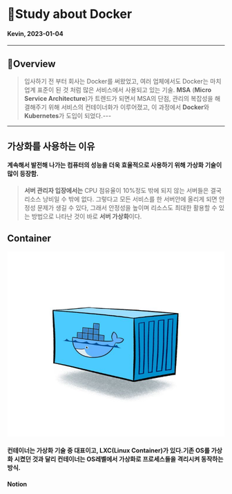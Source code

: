 # 📖Study about Docker
#### Kevin, 2023-01-04
---
## 📝Overview
> 입사하기 전 부터 회사는 Docker를 써왔었고,
  여러 업체에서도 Docker는 마치 업계 표준이 된 것 처럼 많은 서비스에서 사용되고 있는 기술.
  **MSA** (**Micro Service Architecture**)가 트렌드가 되면서 MSA의 단점, 관리의 복잡성을 해결해주기 위해 서비스의 컨테이너화가 이루어졌고, 이 과정에서 **Docker**와 **Kubernetes**가 도입이 되었다.---
---------
## 가상화를 사용하는 이유
#### 계속해서 발전해 나가는 컴퓨터의 성능을 더욱 효율적으로 사용하기 위해 가상화 기술이 많이 등장함.
> **서버 관리자 **입장에서는**** CPU 점유율이 10%정도 밖에 되지 않는 서버들은 결국 리소스 낭비일 수 밖에 없다.
  그렇다고 모든 서비스를 한 서버안에 올리게 되면 안정성 문제가 생길 수 있다, 그래서 안정성을 높이며 리소스도 최대한 활용할 수 있는 방법으로 나타난 것이 바로 **서버 가상화**이다.
## Container
<img src="./img/docker_container.png" width="2000">

#### 컨테이너는 가상화 기술 중  대표이고, LXC(Linux Container)가 있다.기존 OS를 가상화 시켰던 것과 달리 컨테이너는 OS레벨에서 가상화로 프로세스들을 격리시켜 동작하는 방식.
#### Notion
